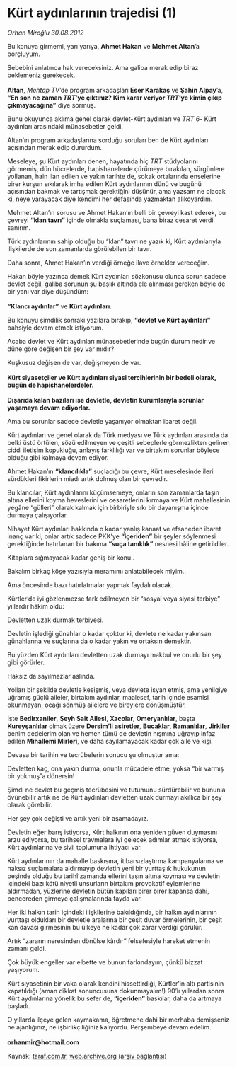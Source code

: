 # Kürt aydınlarının trajedisi (1)

*Orhan Miroğlu 30.08.2012*

<div class="yazi"><p>Bu konuya girmemi, yarı yarıya, <b>Ahmet Hakan</b> ve <b>Mehmet Altan</b>’a borçluyum.</p>
<p>Sebebini anlatınca hak vereceksiniz. Ama galiba merak edip biraz beklemeniz gerekecek.<br/><br/><b>Altan</b>, <i>Mehtap TV</i>’de program arkadaşları <b>Eser Karakaş</b> ve <b>Şahin Alpay</b>’a, <b>“En son ne zaman <i>TRT</i>’ye çıktınız? Kim karar veriyor <i>TRT</i>’ye kimin çıkıp çıkmayacağına”</b> diye sormuş.</p>
<p>Bunu okuyunca aklıma genel olarak devlet-Kürt aydınları ve <i>TRT 6</i>- Kürt aydınları arasındaki münasebetler geldi.</p>
<p>Altan’ın program arkadaşlarına sorduğu soruları ben de Kürt aydınları açısından merak edip dururdum.</p>
<p>Meseleye, şu Kürt aydınları denen, hayatında hiç <i>TRT</i> stüdyolarını görmemiş, dün hücrelerde, hapishanelerde çürümeye bırakılan, sürgünlere yollanan, hain ilan edilen ve yakın tarihte de, sokak ortalarında enselerine birer kurşun sıkılarak imha edilen Kürt aydınlarının dünü ve bugünü açısından bakmak ve tartışmak gerektiğini düşünür, ama yazsam ne olacak ki, neye yarayacak diye kendimi her defasında yazmaktan alıkoyardım.</p>
<p>Mehmet Altan’ın sorusu ve Ahmet Hakan’ın belli bir çevreyi kast ederek, bu çevreyi <b>“klan tavrı”</b> içinde olmakla suçlaması, bana biraz cesaret verdi sanırım. </p>
<p>Türk aydınlarının sahip olduğu bu “klan” tavrı ne yazık ki, Kürt aydınlarıyla ilişkilerde de son zamanlarda görülebilen bir tavır.</p>
<p>Daha sonra, Ahmet Hakan’ın verdiği örneğe ilave örnekler vereceğim. </p>
<p>Hakan böyle yazınca demek Kürt aydınları sözkonusu olunca sorun sadece devlet değil, galiba sorunun şu başlık altında ele alınması gereken böyle de bir yanı var diye düşündüm:<br/><br/><b>“Klancı aydınlar”</b> ve <b>Kürt aydınları</b>.</p>
<p>Bu konuyu şimdilik sonraki yazılara bırakıp, <b>“devlet ve Kürt aydınları”</b> bahsiyle devam etmek istiyorum.</p>
<p>Acaba devlet ve Kürt aydınları münasebetlerinde bugün durum nedir ve düne göre değişen bir şey var mıdır?</p>
<p>Kuşkusuz değişen de var, değişmeyen de var.<br/><br/><b>Kürt siyasetçiler ve Kürt aydınları siyasi tercihlerinin bir bedeli olarak, bugün de hapishanelerdeler.<br/><br/>Dışarıda kalan bazıları ise devletle, devletin kurumlarıyla sorunlar yaşamaya devam ediyorlar.</b></p>
<p>Ama bu sorunlar sadece devletle yaşanıyor olmaktan ibaret değil.</p>
<p>Kürt aydınları ve genel olarak da Türk medyası ve Türk aydınları arasında da belki üstü örtülen, sözü edilmeyen ve çeşitli sebeplerle görmezlikten gelinen ciddi iletişim kopukluğu, anlayış farklılığı var ve birtakım sorunlar böylece olduğu gibi kalmaya devam ediyor.</p>
<p>Ahmet Hakan’ın <b>“klancılıkla”</b> suçladığı bu çevre, Kürt meselesinde ileri sürdükleri fikirlerin miadı artık dolmuş olan bir çevredir.</p>
<p>Bu klancılar, Kürt aydınlarını küçümsemeye, onların son zamanlarda taşın altına ellerini koyma heveslerini ve cesaretlerini kırmaya ve Kürt mahallesinin yegâne “gülleri” olarak kalmak için birbiriyle sıkı bir dayanışma içinde durmaya çalışıyorlar.</p>
<p>Nihayet Kürt aydınları hakkında o kadar yanlış kanaat ve efsaneden ibaret inanç var ki, onlar artık sadece PKK’ye <b>“içeriden”</b> bir şeyler söylenmesi gerektiğinde hatırlanan bir bakıma <b>“suça tanıklık”</b> nesnesi hâline getirildiler. </p>
<p>Kitaplara sığmayacak kadar geniş bir konu..</p>
<p>Bakalım birkaç köşe yazısıyla meramımı anlatabilecek miyim..</p>
<p>Ama öncesinde bazı hatırlatmalar yapmak faydalı olacak.</p>
<p>Kürtler’de iyi gözlenmezse fark edilmeyen bir “sosyal veya siyasi terbiye” yıllardır hâkim oldu:</p>
<p>Devletten uzak durmak terbiyesi.</p>
<p>Devletin işlediği günahlar o kadar çoktur ki, devlete ne kadar yakınsan günahlarına ve suçlarına da o kadar yakın ve ortaksın demektir.</p>
<p>Bu yüzden Kürt aydınları devletten uzak durmayı makbul ve onurlu bir şey gibi görürler.</p>
<p>Haksız da sayılmazlar aslında.</p>
<p>Yolları bir şekilde devletle kesişmiş, veya devlete isyan etmiş, ama yenilgiye uğramış güçlü aileler, birtakım aydınlar, maalesef, tarih içinde esamisi okunmayan, ocağı sönmüş ailelere ve bireylere dönüşmüştür.</p>
<p>İşte <b>Bedirxaniler</b>, <b>Şeyh Sait Ailesi</b>, <b>Xacolar</b>, <b>Omeryanlılar</b>, başta <b>Kureyşanlılar</b> olmak üzere <b>Dersim’li aşiretler</b>, <b>Bucaklar</b>, <b>Ramanlılar</b>, <b>Jirkiler</b> benim dedelerim olan ve hemen tümü de devletin hışmına uğrayıp infaz edilen <b>Mıhallemi Mirleri</b>, ve daha sayılamayacak kadar çok aile ve kişi.</p>
<p>Devasa bir tarihin ve tecrübelerin sonucu şu olmuştur ama:</p>
<p>Devletten kaç, ona yakın durma, onunla mücadele etme, yoksa “bir varmış bir yokmuş”a dönersin!</p>
<p>Şimdi ne devlet bu geçmiş tecrübesini ve tutumunu sürdürebilir ve bununla övünebilir artık ne de Kürt aydınları devletten uzak durmayı akıllıca bir şey olarak görebilir.</p>
<p>Her şey çok değişti ve artık yeni bir aşamadayız.</p>
<p>Devletin eğer barış istiyorsa, Kürt halkının ona yeniden güven duymasını arzu ediyorsa, bu tarihsel travmalara iyi gelecek adımlar atmak istiyorsa, Kürt aydınlarına ve sivil toplumuna ihtiyacı var.</p>
<p>Kürt aydınlarının da mahalle baskısına, itibarsızlaştırma kampanyalarına ve haksız suçlamalara aldırmayıp devletin yeni bir yurttaşlık hukukunun peşinde olduğu bu tarihî zamanda ellerini taşın altına koyması ve devletin içindeki bazı kötü niyetli unsurların birtakım provokatif eylemlerine aldırmadan, yüzlerine devletin bütün kapıları birer birer kapansa dahi, pencereden girmeye çalışmalarında fayda var. </p>
<p>Her iki halkın tarih içindeki ilişkilerine bakıldığında, bir halkın aydınlarının yurttaşı oldukları bir devletle aralarına bir çeşit duvar örmelerinin, bir çeşit kan davası girmesinin bu ülkeye ne kadar çok zarar verdiği görülür.</p>
<p>Artık “zararın neresinden dönülse kârdır” felsefesiyle hareket etmenin zamanı geldi.</p>
<p>Çok büyük engeller var elbette ve bunun farkındayım, çünkü bizzat yaşıyorum.</p>
<p>Kürt siyasetinin bir vaka olarak kendini hissettirdiği, Kürtler’in altı partisinin kapatıldığı (aman dikkat sonuncusuna dokunmayalım!) 90’lı yıllardan sonra Kürt aydınlarına yönelik bu sefer de, <b>“içeriden”</b> baskılar, daha da artmaya başladı. </p>
<p>O yıllarda ilçeye gelen kaymakama, öğretmene dahi bir merhaba demişseniz ne ajanlığınız, ne işbirlikçiliğiniz kalıyordu. Perşembeye devam edelim.<br/><br/><b>orhanmir@hotmail.com</b></p>
</div>

Kaynak: [taraf.com.tr](http://www.taraf.com.tr/orhan-miroglu/makale-kurt-aydinlarinin-trajedisi-1.htm), [web.archive.org (arşiv bağlantısı)](http://web.archive.org/web/20131107092249/http://www.taraf.com.tr/orhan-miroglu/makale-kurt-aydinlarinin-trajedisi-1.htm)
